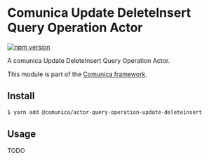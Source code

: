 # Comunica Update DeleteInsert Query Operation Actor

[![npm version](https://badge.fury.io/js/%40comunica%2Factor-query-operation-update-deleteinsert.svg)](https://www.npmjs.com/package/@comunica/actor-query-operation-update-deleteinsert)

A comunica Update DeleteInsert Query Operation Actor.

This module is part of the [Comunica framework](https://github.com/comunica/comunica).

## Install

```bash
$ yarn add @comunica/actor-query-operation-update-deleteinsert
```

## Usage

TODO
